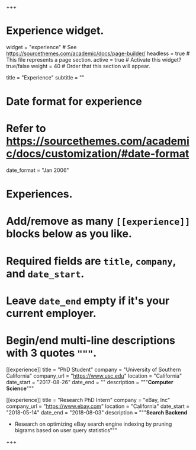 +++
# Experience widget.
widget = "experience"  # See https://sourcethemes.com/academic/docs/page-builder/
headless = true  # This file represents a page section.
active = true  # Activate this widget? true/false
weight = 40  # Order that this section will appear.

title = "Experience"
subtitle = ""

# Date format for experience
#   Refer to https://sourcethemes.com/academic/docs/customization/#date-format
date_format = "Jan 2006"

# Experiences.
#   Add/remove as many `[[experience]]` blocks below as you like.
#   Required fields are `title`, `company`, and `date_start`.
#   Leave `date_end` empty if it's your current employer.
#   Begin/end multi-line descriptions with 3 quotes `"""`.
[[experience]]
  title = "PhD Student"
  company = "University of Southern California"
  company_url = "https://www.usc.edu"
  location = "California"
  date_start = "2017-08-26"
  date_end = ""
  description = """**Computer Science**"""

[[experience]]
  title = "Research PhD Intern"
  company = "eBay, Inc"
  company_url = "https://www.ebay.com"
  location = "California"
  date_start = "2018-05-14"
  date_end = "2018-08-03"
  description = """**Search Backend**
  
  * Research on optimizing eBay search engine indexing by pruning bigrams based on user query statistics"""

+++
